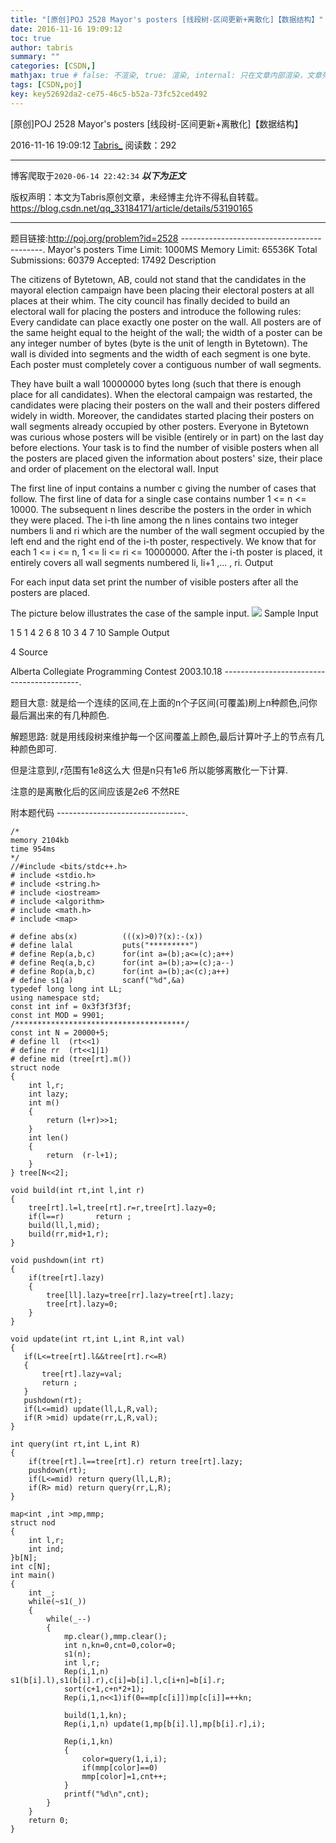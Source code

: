 ```yaml
---
title: "[原创]POJ 2528 Mayor's posters [线段树-区间更新+离散化]【数据结构】"
date: 2016-11-16 19:09:12
toc: true
author: tabris
summary: ""
categories: [CSDN,]
mathjax: true # false: 不渲染, true: 渲染, internal: 只在文章内部渲染，文章列表中不渲染
tags: [CSDN,poj]
key: key52692da2-ce75-46c5-b52a-73fc52ced492
---
```


[原创]POJ 2528 Mayor's posters [线段树-区间更新+离散化]【数据结构】

2016-11-16 19:09:12  [Tabris_](https://me.csdn.net/qq_33184171) 阅读数：292

---

博客爬取于`2020-06-14 22:42:34`
***以下为正文***

版权声明：本文为Tabris原创文章，未经博主允许不得私自转载。
https://blog.csdn.net/qq_33184171/article/details/53190165

<!-- more -->

---

题目链接:http://poj.org/problem?id=2528
-------------------------------------------.
Mayor's posters
Time Limit: 1000MS		Memory Limit: 65536K
Total Submissions: 60379		Accepted: 17492
Description

The citizens of Bytetown, AB, could not stand that the candidates in the mayoral election campaign have been placing their electoral posters at all places at their whim. The city council has finally decided to build an electoral wall for placing the posters and introduce the following rules:
Every candidate can place exactly one poster on the wall.
All posters are of the same height equal to the height of the wall; the width of a poster can be any integer number of bytes (byte is the unit of length in Bytetown).
The wall is divided into segments and the width of each segment is one byte.
Each poster must completely cover a contiguous number of wall segments.

They have built a wall 10000000 bytes long (such that there is enough place for all candidates). When the electoral campaign was restarted, the candidates were placing their posters on the wall and their posters differed widely in width. Moreover, the candidates started placing their posters on wall segments already occupied by other posters. Everyone in Bytetown was curious whose posters will be visible (entirely or in part) on the last day before elections.
Your task is to find the number of visible posters when all the posters are placed given the information about posters' size, their place and order of placement on the electoral wall.
Input

The first line of input contains a number c giving the number of cases that follow. The first line of data for a single case contains number 1 <= n <= 10000. The subsequent n lines describe the posters in the order in which they were placed. The i-th line among the n lines contains two integer numbers li and ri which are the number of the wall segment occupied by the left end and the right end of the i-th poster, respectively. We know that for each 1 <= i <= n, 1 <= li <= ri <= 10000000. After the i-th poster is placed, it entirely covers all wall segments numbered li, li+1 ,... , ri.
Output

For each input data set print the number of visible posters after all the posters are placed.

The picture below illustrates the case of the sample input.
![](http://poj.org/images/2528_1.jpg)
Sample Input

1
5
1 4
2 6
8 10
3 4
7 10
Sample Output

4
Source

Alberta Collegiate Programming Contest 2003.10.18
------------------------------------------.

题目大意:
就是给一个连续的区间,在上面的n个子区间(可覆盖)刷上n种颜色,问你最后漏出来的有几种颜色.

解题思路:
就是用线段树来维护每一个区间覆盖上颜色,最后计算叶子上的节点有几种颜色即可.

但是注意到$l,r$范围有$1e8$这么大 但是n只有$1e6$
所以能够离散化一下计算.

注意的是离散化后的区间应该是$2e6$  不然RE

附本题代码
--------------------------------.
```
/*
memory 2104kb
time 954ms
*/
//#include <bits/stdc++.h>
# include <stdio.h>
# include <string.h>
# include <iostream>
# include <algorithm>
# include <math.h>
# include <map>

# define abs(x)          (((x)>0)?(x):-(x))
# define lalal           puts("*********")
# define Rep(a,b,c)      for(int a=(b);a<=(c);a++)
# define Req(a,b,c)      for(int a=(b);a>=(c);a--)
# define Rop(a,b,c)      for(int a=(b);a<(c);a++)
# define s1(a)           scanf("%d",&a)
typedef long long int LL;
using namespace std;
const int inf = 0x3f3f3f3f;
const int MOD = 9901;
/**************************************/
const int N = 20000+5;
# define ll  (rt<<1)
# define rr  (rt<<1|1)
# define mid (tree[rt].m())
struct node
{
    int l,r;
    int lazy;
    int m()
    {
        return (l+r)>>1;
    }
    int len()
    {
        return  (r-l+1);
    }
} tree[N<<2];

void build(int rt,int l,int r)
{
    tree[rt].l=l,tree[rt].r=r,tree[rt].lazy=0;
    if(l==r)       return ;
    build(ll,l,mid);
    build(rr,mid+1,r);
}

void pushdown(int rt)
{
    if(tree[rt].lazy)
    {
        tree[ll].lazy=tree[rr].lazy=tree[rt].lazy;
        tree[rt].lazy=0;
    }
}

void update(int rt,int L,int R,int val)
{
   if(L<=tree[rt].l&&tree[rt].r<=R)
   {
       tree[rt].lazy=val;
       return ;
   }
   pushdown(rt);
   if(L<=mid) update(ll,L,R,val);
   if(R >mid) update(rr,L,R,val);
}

int query(int rt,int L,int R)
{
    if(tree[rt].l==tree[rt].r) return tree[rt].lazy;
    pushdown(rt);
    if(L<=mid) return query(ll,L,R);
    if(R> mid) return query(rr,L,R);
}

map<int ,int >mp,mmp;
struct nod
{
    int l,r;
    int ind;
}b[N];
int c[N];
int main()
{
    int _;
    while(~s1(_))
    {
        while(_--)
        {
            mp.clear(),mmp.clear();
            int n,kn=0,cnt=0,color=0;
            s1(n);
            int l,r;
            Rep(i,1,n) s1(b[i].l),s1(b[i].r),c[i]=b[i].l,c[i+n]=b[i].r;
            sort(c+1,c+n*2+1);
            Rep(i,1,n<<1)if(0==mp[c[i]])mp[c[i]]=++kn;

            build(1,1,kn);
            Rep(i,1,n) update(1,mp[b[i].l],mp[b[i].r],i);

            Rep(i,1,kn)
            {
                color=query(1,i,i);
                if(mmp[color]==0)
                mmp[color]=1,cnt++;
            }
            printf("%d\n",cnt);
        }
    }
    return 0;
}

```
